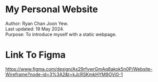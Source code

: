 # My Personal Website
Author: Ryan Chan Joon Yew.  
Last updated: 19 May 2024.  
Purpose: To introduce myself with a static webpage.  

# Link To Figma
https://www.figma.com/design/Ax29rfvwrGmAq8akok5n0P/Website-Wireframe?node-id=3%3A2&t=kJcRSKmkHYM9OVi0-1

